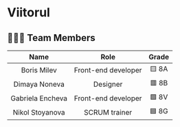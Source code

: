 # Viitorul
## 👨🏻‍💻 Team Members

| Name | Role | Grade |
| :---:   | :---: | :---: |
| Boris Milev | Front-end developer | 🟨 8A |
| Dimaya Noneva | Designer | 🟥 8B |
| Gabriela Encheva | Front-end developer  | 🟩 8V |
| Nikol Stoyanova |  SCRUM trainer  | 🟦 8G |
